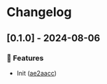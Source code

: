 # Changelog
## [0.1.0] - 2024-08-06

### :rocket: Features

- Init ([ae2aacc](https://github.com/ares-b/test-ci/commit/ae2aacc218d06eee54d5b03b26fd4df11d85e89b))

